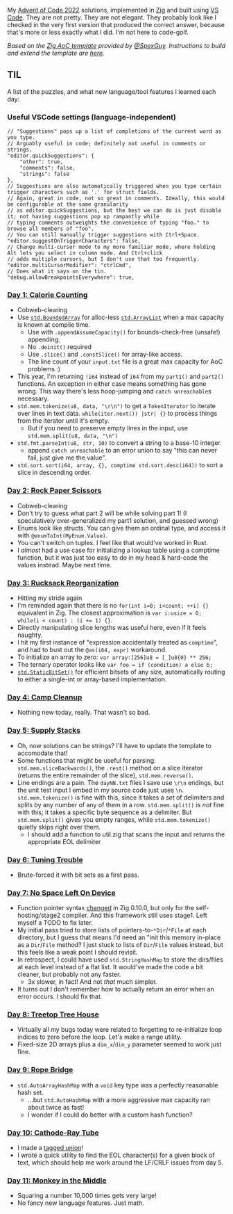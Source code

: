 My [Advent of Code 2022](https://adventofcode.com/2022) solutions, implemented in
[Zig](https://www.ziglang.org/) and built using [VS Code](https://code.visualstudio.com/).
They are not pretty. They are not elegant. They probably look like I checked in the very
first version that produced the correct answer, because that's more or less exactly what I did.
I'm not here to code-golf.

_Based on the [Zig AoC template](https://github.com/SpexGuy/Zig-AoC-Template) provided by [@SpexGuy](https://github.com/SpexGuy/).
Instructions to build and extend the template are [here](TEMPLATE.md)._

## TIL

A list of the puzzles, and what new language/tool features I learned each day:

### Useful VSCode settings (language-independent)
```
// "Suggestions" pops up a list of completions of the current word as you type.
// Arguably useful in code; definitely not useful in comments or strings.
"editor.quickSuggestions": {
    "other": true,
    "comments": false,
    "strings": false
},
// Suggestions are also automatically triggered when you type certain trigger characters such as '.' for struct fields.
// Again, great in code, not so great in comments. Ideally, this would be configurable at the same granularity
// as editor.quickSuggestions, but the best we can do is just disable it; not having suggestions pop up rampantly while
// typing comments outweights the convenience of typing "foo." to browse all members of "foo".
// You can still manually trigger suggestions with Ctrl+Space.
"editor.suggestOnTriggerCharacters": false,
// Change multi-cursor mode to my more familiar mode, where holding Alt lets you select in column mode. And Ctrl+click
// adds multiple cursors, but I don't use that too frequently.
"editor.multiCursorModifier": "ctrlCmd",
// Does what it says on the tin.
"debug.allowBreakpointsEverywhere": true,
```

### [Day 1: Calorie Counting](https://adventofcode.com/2022/day/1)
- Cobweb-clearing
- Use [`std.BoundedArray`](https://ziglang.org/documentation/master/std/#root;BoundedArray) for alloc-less [`std.ArrayList`](https://ziglang.org/documentation/master/std/#root;ArrayList) when a max capacity is known at compile time.
  - Use with `.appendAssumeCapacity()` for bounds-check-free (unsafe!) appending.
  - No `.deinit()` required
  - Use `.slice()` and `.constSlice()` for array-like access.
  - The line count of your `input.txt` file is a great max capacity for AoC problems :)
- This year, I'm returning `!i64` instead of `i64` from my `part1()` and `part2()` functions. An exception in either case means something
  has gone wrong. This way there's less hoop-jumping and `catch unreachable`s necessary.
- `std.mem.tokenize(u8, data, "\r\n")` to get a `TokenIterator` to iterate over lines in text data.
  `while(iter.next()) |str| {}` to process things from the iterator until it's empty.
  - But if you need to preserve empty lines in the input, use `std.mem.split(u8, data, "\n")`
- `std.fmt.parseInt(u8, str, 10)` to convert a string to a base-10 integer.
  - append `catch unreachable` to an error union to say "this can never fail, just give me the value".
- `std.sort.sort(i64, array, {}, comptime std.sort.desc(i64))` to sort a slice in descending order.

### [Day 2: Rock Paper Scissors](https://adventofcode.com/2022/day/2)
- Cobweb-clearing
- Don't try to guess what part 2 will be while solving part 1! (I speculatively over-generalized my part1 solution, and guessed wrong)
- Enums look like structs. You can give them an ordinal type, and access it with `@enumToInt(MyEnum.Value)`.
- You can't switch on tuples. I feel like that would've worked in Rust.
- I _almost_ had a use case for initializing a lookup table using a comptime function, but it was just too easy to do in my head & hard-code the values instead. Maybe next time.

### [Day 3: Rucksack Reorganization](https://adventofcode.com/2022/day/3)
- Hitting my stride again
- I'm reminded again that there is no `for(int i=0; i<count; ++i) {}` equivalent in Zig. The closest approximation is
  `var i:usize = 0; while(i < count) : (i += 1) {}`.
- Directly manipulating slice lengths was useful here, even if it feels naughty.
- I hit my first instance of "expression accidentally treated as `comptime`", and had to bust out the `@as(i64, expr)` workaround.
- To initialize an array to zero: `var array:[256]u8 = [_]u8{0} ** 256;`
- The ternary operator looks like `var foo = if (condition) a else b;`
- [`std.StaticBitSet()`](https://ziglang.org/documentation/master/std/#root;StaticBitSet) for efficient bitsets of any size, automatically routing to either a single-int or array-based implementation.

### [Day 4: Camp Cleanup](https://adventofcode.com/2022/day/4)
- Nothing new today, really. That wasn't so bad.

### [Day 5: Supply Stacks](https://adventofcode.com/2022/day/5)
- Oh, now solutions can be strings? I'll have to update the template to accomodate that!
- Some functions that might be useful for parsing: `std.mem.sliceBackwards()`, the `.rest()` method on a slice iterator
  (returns the entire remainder of the slice), `std.mem.reverse()`.
- Line endings are a pain. The `dayNN.txt` files I save use `\r\n` endings, but the unit test input I embed in my source
  code just uses `\n`. `std.mem.tokenize()` is fine with this, since it takes a _set_ of delimiters and splits by any number
  of any of them in a row. `std.mem.split()` is _not_ fine with this; it takes a specific byte sequence as a delimiter.
  But `std.mem.split()` gives you empty ranges, while `std.mem.tokenize()` quietly skips right over them.
  - I should add a function to util.zig that scans the input and returns the appropriate EOL delimiter

### [Day 6: Tuning Trouble](https://adventofcode.com/2022/day/6)
- Brute-forced it with bit sets as a first pass.

### [Day 7: No Space Left On Device](https://adventofcode.com/2022/day/7)
- Function pointer syntax [changed](https://ziglang.org/download/0.10.0/release-notes.html#Function-Pointers) in Zig 0.10.0, but only for the self-hosting/stage2 compiler. And this framework still uses stage1. Left myself a TODO to fix later.
- My initial pass tried to store lists of pointers-to-`*Dir`/`*File` at each directory, but I guess that means I'd need an "init this memory in-place as a `Dir`/`File` method? I just stuck to lists of `Dir`/`File` values instead, but this feels like a weak point I should revisit.
- In retrospect, I could have used `std.StringHashMap` to store the dirs/files at each level instead of a flat list. It would've made the code a bit cleaner, but probably not any faster.
  - 3x slower, in fact! And not _that_ much simpler.
- It turns out I don't remember how to actually return an error when an error occurs. I should fix that.

### [Day 8: Treetop Tree House](https://adventofcode.com/2022/day/8)
- Virtually all my bugs today were related to forgetting to re-initialize loop indices to zero before the loop. Let's make a range utility.
- Fixed-size 2D arrays plus a `dim_x`/`dim_y` parameter seemed to work just fine.

### [Day 9: Rope Bridge](https://adventofcode.com/2022/day/9)
- `std.AutoArrayHashMap` with a `void` key type was a perfectly reasonable hash set.
  - ...but `std.AutoHashMap` with a more aggressive max capacity ran about twice as fast!
  - I wonder if I could do better with a custom hash function?

### [Day 10: Cathode-Ray Tube](https://adventofcode.com/2022/day/10)
- I made a [tagged union](https://ziglang.org/documentation/0.10.0/#Tagged-union)!
- I wrote a quick utility to find the EOL character(s) for a given block of text, which should help me work around the LF/CRLF issues from day 5.

### [Day 11: Monkey in the Middle](https://adventofcode.com/2022/day/11)
- Squaring a number 10,000 times gets very large!
- No fancy new language features. Just math.

